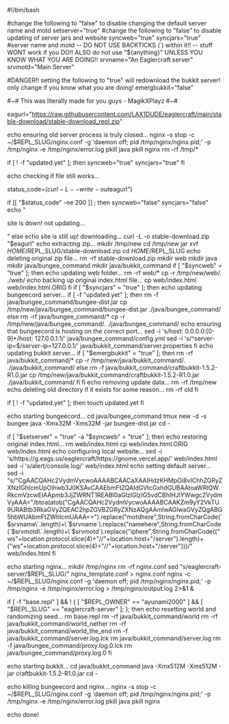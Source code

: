 
#!/bin/bash


#change the following to "false" to disable changing the default server name and motd
setserver="true"
#change the following to "false" to disable updating of server jars and website
syncweb="true"
syncjars="true"
#server name and motd -- DO NOT USE BACKTICKS (`) within it!! -- stuff WONT work if you DO!! ALSO do not use "${anything}" UNLESS YOU KNOW WHAT YOU ARE DOING!!
srvname="An Eaglercraft server"
srvmotd="Main Server"


#DANGER!! setting the following to "true" will redownload the bukkit server! only change if you know what you are doing!
emergbukkit="false"



#~# This was literally made for you guys - MagikXPlayz #~#

eagurl="https://raw.githubusercontent.com/LAX1DUDE/eaglercraft/main/stable-download/stable-download_repl.zip"

echo ensuring old server process is truly closed...
nginx -s stop -c ~/$REPL_SLUG/nginx.conf -g 'daemon off; pid /tmp/nginx/nginx.pid;' -p /tmp/nginx -e /tmp/nginx/error.log
pkill java
pkill nginx
rm -rf /tmp/*

if [ ! -f "updated.yet" ]; then
  syncweb="true"
  syncjars="true"
fi

echo checking if file still works...

status_code=$(curl -L --write-out %{http_code} --silent --output /dev/null "$eagurl")

if [[ "$status_code" -ne 200 ]] ; then
  syncweb="false"
  syncjars="false"
  echo "


site is down! not updating...


"
else
  echo site is still up! downloading...
  curl -L -o stable-download.zip "$eagurl"
  echo extracting zip...
  mkdir /tmp/new
  cd /tmp/new
  jar xvf $HOME/$REPL_SLUG/stable-download.zip
  cd $HOME/$REPL_SLUG
  echo deleting original zip file...
  rm -rf stable-download.zip
  mkdir web
  mkdir java
  mkdir java/bungee_command
  mkdir java/bukkit_command
  if [ "$syncweb" = "true" ]; then
    echo updating web folder...
    rm -rf web/*
    cp -r /tmp/new/web/. ./web/
    echo backing up original index.html file...
    cp web/index.html web/index.html.ORIG
  fi
  if [ "$syncjars" = "true" ]; then
    echo updating bungeecord server...
    if [ -f "updated.yet" ]; then
      rm -f java/bungee_command/bungee-dist.jar
      cp /tmp/new/java/bungee_command/bungee-dist.jar ./java/bungee_command/
    else
      rm -rf java/bungee_command/*
      cp -r /tmp/new/java/bungee_command/. ./java/bungee_command/
      echo ensuring that bungeecord is hosting on the correct port...
      sed -i 's/host: 0\.0\.0\.0:[0-9]\+/host: 127.0.0.1:1/' java/bungee_command/config.yml
      sed -i 's/^server-ip=$/server-ip=127.0.0.1/' java/bukkit_command/server.properties
    fi
    echo updating bukkit server...
    if [ "$emergbukkit" = "true" ]; then
      rm -rf java/bukkit_command/*
      cp -r /tmp/new/java/bukkit_command/. ./java/bukkit_command/
    else
      rm -f java/bukkit_command/craftbukkit-1.5.2-R1.0.jar
      cp /tmp/new/java/bukkit_command/craftbukkit-1.5.2-R1.0.jar ./java/bukkit_command/
    fi
  fi
  echo removing update data...
  rm -rf /tmp/new
  echo deleting old directory if it exists for some reason...
  rm -rf old
fi

if [ ! -f "updated.yet" ]; then
  touch updated.yet
fi

echo starting bungeecord...
cd java/bungee_command
tmux new -d -s bungee java -Xmx32M -Xms32M -jar bungee-dist.jar
cd -

if [ "$setserver" = "true" -a "$syncweb" = "true" ]; then
  echo restoring original index.html...
  rm web/index.html
  cp web/index.html.ORIG web/index.html
  echo configuring local website...
  sed -i 's/https:\/\/g\.eags\.us\/eaglercraft/https:\/\/gnome\.vercel\.app/' web/index.html
  sed -i 's/alert/console.log/' web/index.html
  echo setting default server...
  sed -i "s/\"CgAACQAHc2VydmVycwoAAAABCAACaXAAIHdzKHMpOi8vIChhZGRyZXNzIGhlcmUpOihwb3J0KSAvCAAEbmFtZQAIdGVtcGxhdGUBAAtoaWRlQWRkcmVzcwEIAApmb3JjZWRNT1REABl0aGlzIGlzIG5vdCBhIHJlYWwgc2VydmVyAAA=\"/btoa(atob(\"CgAACQAHc2VydmVycwoAAAABCAAKZm9yY2VkTU9URABtb3RkaGVyZQEAC2hpZGVBZGRyZXNzAQgAAmlwAGlwaGVyZQgABG5hbWUAbmFtZWhlcmUAAA==\").replace(\"motdhere\",String.fromCharCode(\`$srvname\`.length)+\`$srvname\`).replace(\"namehere\",String.fromCharCode(\`$srvmotd\`.length)+\`$srvmotd\`).replace(\"iphere\",String.fromCharCode((\"ws\"+location.protocol.slice(4)+\"\/\/\"+location.host+\"\/server\").length)+(\"ws\"+location.protocol.slice(4)+\"\/\/\"+location.host+\"\/server\")))/" web/index.html
fi

echo starting nginx...
mkdir /tmp/nginx
rm -rf nginx.conf
sed "s/eaglercraft-server/$REPL_SLUG/" nginx_template.conf > nginx.conf
nginx -c ~/$REPL_SLUG/nginx.conf -g 'daemon off; pid /tmp/nginx/nginx.pid;' -p /tmp/nginx -e /tmp/nginx/error.log > /tmp/nginx/output.log 2>&1 &

if [ -f "base.repl" ] && ! { [ "$REPL_OWNER" == "ayunami2000" ] && [ "$REPL_SLUG" == "eaglercraft-server" ]; };
then
  echo resetting world and randomizing seed...
  rm base.repl
  rm -rf java/bukkit_command/world
  rm -rf java/bukkit_command/world_nether
  rm -rf java/bukkit_command/world_the_end
  rm -f java/bukkit_command/server.log.lck
  rm java/bukkit_command/server.log
  rm -f java/bungee_command/proxy.log.0.lck
  rm java/bungee_command/proxy.log.0
fi

echo starting bukkit...
cd java/bukkit_command
java -Xmx512M -Xms512M -jar craftbukkit-1.5.2-R1.0.jar
cd -

echo killing bungeecord and nginx...
nginx -s stop -c ~/$REPL_SLUG/nginx.conf -g 'daemon off; pid /tmp/nginx/nginx.pid;' -p /tmp/nginx -e /tmp/nginx/error.log
pkill java
pkill nginx

echo done!
